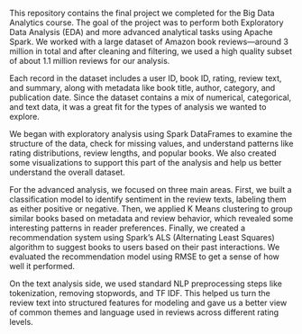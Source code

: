 This repository contains the final project we completed for the Big Data Analytics course. The goal of the project was to perform both Exploratory Data Analysis (EDA) and more advanced analytical tasks using Apache Spark. We worked with a large dataset of Amazon book reviews—around 3 million in total and after cleaning and filtering, we used a high quality subset of about 1.1 million reviews for our analysis.

Each record in the dataset includes a user ID, book ID, rating, review text, and summary, along with metadata like book title, author, category, and publication date. Since the dataset contains a mix of numerical, categorical, and text data, it was a great fit for the types of analysis we wanted to explore.

We began with exploratory analysis using Spark DataFrames to examine the structure of the data, check for missing values, and understand patterns like rating distributions, review lengths, and popular books. We also created some visualizations to support this part of the analysis and help us better understand the overall dataset.

For the advanced analysis, we focused on three main areas. First, we built a classification model to identify sentiment in the review texts, labeling them as either positive or negative. Then, we applied K Means clustering to group similar books based on metadata and review behavior, which revealed some interesting patterns in reader preferences. Finally, we created a recommendation system using Spark’s ALS (Alternating Least Squares) algorithm to suggest books to users based on their past interactions. We evaluated the recommendation model using RMSE to get a sense of how well it performed.

On the text analysis side, we used standard NLP preprocessing steps like tokenization, removing stopwords, and TF IDF. This helped us turn the review text into structured features for modeling and gave us a better view of common themes and language used in reviews across different rating levels.
